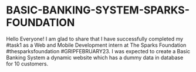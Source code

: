 # BASIC-BANKING-SYSTEM-SPARKS-FOUNDATION
Hello Everyone! I am glad to share that I have successfully completed my #task1 as a Web and Mobile Development intern at The Sparks Foundation #thesparksfoundation #GRIPFEBRUARY23.  I was expected to create a Basic Banking System a dynamic website which has a dummy data in database for 10 customers. 
